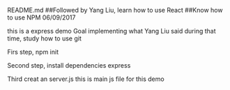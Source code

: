 README.md
##Followed by Yang Liu, learn how to use React
##Know how to use NPM 06/09/2017

this is a express demo 
Goal
implementing what Yang Liu said
during that time, study how to use git

Firs step,
npm init

Second step,
install dependencies
express

Third 
creat an server.js
this is main js file for this demo



